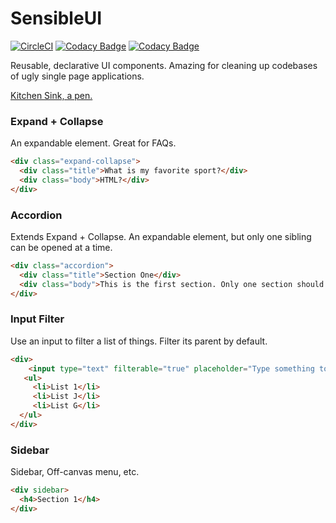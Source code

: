# SensibleUI
[![CircleCI](https://circleci.com/gh/justingeeslin/sensibleui.svg?style=svg)](https://circleci.com/gh/justingeeslin/sensibleui)
[![Codacy Badge](https://api.codacy.com/project/badge/Grade/a3b265b60ad44a7fa32ffedb57ac2961)](https://www.codacy.com/project/justingeeslin/sensibleui/dashboard?utm_source=github.com&amp;utm_medium=referral&amp;utm_content=justingeeslin/sensibleui&amp;utm_campaign=Badge_Grade_Dashboard)
[![Codacy Badge](https://api.codacy.com/project/badge/Coverage/a3b265b60ad44a7fa32ffedb57ac2961)](https://www.codacy.com/app/justingeeslin/sensibleui?utm_source=github.com&utm_medium=referral&utm_content=justingeeslin/sensibleui&utm_campaign=Badge_Coverage)

Reusable, declarative UI components. Amazing for cleaning up codebases of ugly single page applications.

[Kitchen Sink, a pen.](https://codepen.io/geesman/pen/VBmPZN?editors=1000)

### Expand + Collapse
An expandable element. Great for FAQs.
```html
<div class="expand-collapse">
  <div class="title">What is my favorite sport?</div>
  <div class="body">HTML?</div>
</div>
```

### Accordion
Extends Expand + Collapse. An expandable element, but only one sibling can be opened at a time.
```html
<div class="accordion">
  <div class="title">Section One</div>
  <div class="body">This is the first section. Only one section should be open at a time.</div>
</div>
```

### Input Filter
Use an input to filter a list of things.
Filter its parent by default.
```html
<div>
	<input type="text" filterable="true" placeholder="Type something to filter the list below.">
   <ul>
	 <li>List 1</li>
	 <li>List J</li>
	 <li>List G</li>
  </ul>
</div>
```

### Sidebar
Sidebar, Off-canvas menu, etc.
```html
<div sidebar>
  <h4>Section 1</h4>
</div>
```
